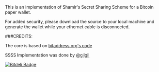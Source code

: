 This is an implementation of Shamir's Secret Sharing Scheme for a Bitcoin paper wallet.

For added security, please download the source to your local machine and generate the wallet while your ethernet cable is disconnected.

###CREDITS:

The core is based on [bitaddress.org's code](https://github.com/pointbiz/bitaddress.org)

SSSS Implementation was done by [@gilgil](https://github.com/gilgil)




[![Bitdeli Badge](https://d2weczhvl823v0.cloudfront.net/orweinberger/paperwallet-ssss/trend.png)](https://bitdeli.com/free "Bitdeli Badge")

